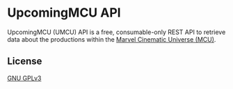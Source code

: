 # UpcomingMCU API

UpcomingMCU (UMCU) API is a free, consumable-only REST API to retrieve data about the productions within the [Marvel
Cinematic Universe (MCU)](https://en.wikipedia.org/wiki/Marvel_Cinematic_Universe).

## License

[GNU GPLv3](LICENSE)
